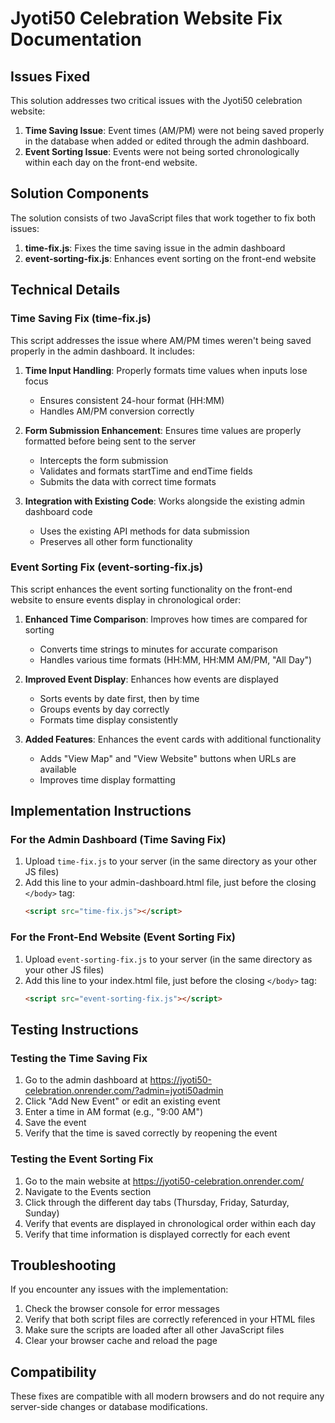 # Jyoti50 Celebration Website Fix Documentation

## Issues Fixed

This solution addresses two critical issues with the Jyoti50 celebration website:

1. **Time Saving Issue**: Event times (AM/PM) were not being saved properly in the database when added or edited through the admin dashboard.
2. **Event Sorting Issue**: Events were not being sorted chronologically within each day on the front-end website.

## Solution Components

The solution consists of two JavaScript files that work together to fix both issues:

1. **time-fix.js**: Fixes the time saving issue in the admin dashboard
2. **event-sorting-fix.js**: Enhances event sorting on the front-end website

## Technical Details

### Time Saving Fix (time-fix.js)

This script addresses the issue where AM/PM times weren't being saved properly in the admin dashboard. It includes:

1. **Time Input Handling**: Properly formats time values when inputs lose focus
   - Ensures consistent 24-hour format (HH:MM)
   - Handles AM/PM conversion correctly

2. **Form Submission Enhancement**: Ensures time values are properly formatted before being sent to the server
   - Intercepts the form submission
   - Validates and formats startTime and endTime fields
   - Submits the data with correct time formats

3. **Integration with Existing Code**: Works alongside the existing admin dashboard code
   - Uses the existing API methods for data submission
   - Preserves all other form functionality

### Event Sorting Fix (event-sorting-fix.js)

This script enhances the event sorting functionality on the front-end website to ensure events display in chronological order:

1. **Enhanced Time Comparison**: Improves how times are compared for sorting
   - Converts time strings to minutes for accurate comparison
   - Handles various time formats (HH:MM, HH:MM AM/PM, "All Day")

2. **Improved Event Display**: Enhances how events are displayed
   - Sorts events by date first, then by time
   - Groups events by day correctly
   - Formats time display consistently

3. **Added Features**: Enhances the event cards with additional functionality
   - Adds "View Map" and "View Website" buttons when URLs are available
   - Improves time display formatting

## Implementation Instructions

### For the Admin Dashboard (Time Saving Fix)

1. Upload `time-fix.js` to your server (in the same directory as your other JS files)
2. Add this line to your admin-dashboard.html file, just before the closing `</body>` tag:
   ```html
   <script src="time-fix.js"></script>
   ```

### For the Front-End Website (Event Sorting Fix)

1. Upload `event-sorting-fix.js` to your server (in the same directory as your other JS files)
2. Add this line to your index.html file, just before the closing `</body>` tag:
   ```html
   <script src="event-sorting-fix.js"></script>
   ```

## Testing Instructions

### Testing the Time Saving Fix

1. Go to the admin dashboard at https://jyoti50-celebration.onrender.com/?admin=jyoti50admin
2. Click "Add New Event" or edit an existing event
3. Enter a time in AM format (e.g., "9:00 AM")
4. Save the event
5. Verify that the time is saved correctly by reopening the event

### Testing the Event Sorting Fix

1. Go to the main website at https://jyoti50-celebration.onrender.com/
2. Navigate to the Events section
3. Click through the different day tabs (Thursday, Friday, Saturday, Sunday)
4. Verify that events are displayed in chronological order within each day
5. Verify that time information is displayed correctly for each event

## Troubleshooting

If you encounter any issues with the implementation:

1. Check the browser console for error messages
2. Verify that both script files are correctly referenced in your HTML files
3. Make sure the scripts are loaded after all other JavaScript files
4. Clear your browser cache and reload the page

## Compatibility

These fixes are compatible with all modern browsers and do not require any server-side changes or database modifications.

